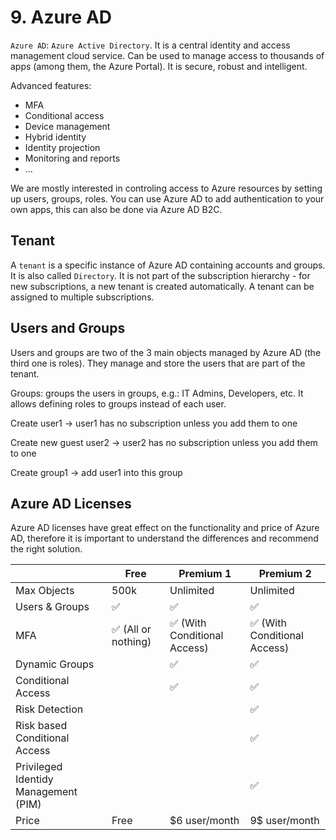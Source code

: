 # 9. Azure AD
`Azure AD`: `Azure Active Directory`. It is a central identity and access management cloud service. Can be used to manage access to thousands of apps (among them, the Azure Portal). It is secure, robust and intelligent. 

Advanced features:
- MFA
- Conditional access
- Device management
- Hybrid identity 
- Identity projection
- Monitoring and reports
- ...

We are mostly interested in controling access to Azure resources by setting up users, groups, roles. You can use Azure AD to add authentication to your own apps, this can also be done via Azure AD B2C.

## Tenant
A `tenant` is a specific instance of Azure AD containing accounts and groups. It is also called `Directory`. It is not part of the subscription hierarchy - for new subscriptions, a new tenant is created automatically. A tenant can be assigned to multiple subscriptions. 

## Users and Groups
Users and groups are two of the 3 main objects managed by Azure AD (the third one is roles). They manage and store the users that are part of the tenant. 

Groups: groups the users in groups, e.g.: IT Admins, Developers, etc. It allows defining roles to groups instead of each user. 

Create user1 -> user1 has no subscription unless you add them to one

Create new guest user2 -> user2 has no subscription unless you add them to one

Create group1 -> add user1 into this group

## Azure AD Licenses
Azure AD licenses have great effect on the functionality and price of Azure AD, therefore it is important to understand the differences and recommend the right solution. 

|   | Free | Premium 1 | Premium 2 |
| ----------- | ----------- | ----------- | ----------- |
| Max Objects | 500k | Unlimited | Unlimited | 
| Users & Groups | ✅ | ✅ | ✅ |
| MFA | ✅ (All or nothing) | ✅ (With Conditional Access) | ✅ (With Conditional Access)|
| Dynamic Groups |  | ✅ | ✅ |
| Conditional Access |  | ✅ | ✅ |
| Risk Detection |  |  | ✅ |
| Risk based Conditional Access |  |  | ✅ |
| Privileged Identidy Management (PIM) |  |  | ✅ |
| Price | Free | $6 user/month | 9$ user/month |

















